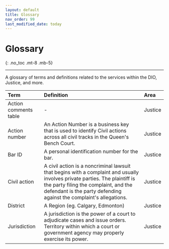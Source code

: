 ```yaml
---
layout: default
title: Glossary
nav_order: 99
last_modified_date: today
---
```


# Glossary
{: .no_toc .mt-8 .mb-5}

---

A glossary of terms and definitions related to the services within the DIO, Justice, and more.


| Term       | Definition          | Area |
|:-------------|:------------------|:------|
| Action comments table  | -  | Justice |
| Action number| An Action Number is a business key that is used to identify Civil actions across all civil tracks in the Queen's Bench Court. | Justice  |
| Bar ID | A personal identification number for the bar. | Justice |
| Civil action | A civil action is a noncriminal lawsuit that begins with a complaint and usually involves private parties. The plaintiff is the party filing the complaint, and the defendant is the party defending against the complaint's allegations.| Justice  |
| District  | A Region (eg. Calgary, Edmonton) | Justice  |
| Jurisdiction  | A jurisdiction is the power of a court to adjudicate cases and issue orders. Territory within which a court or government agency may properly exercise its power. | Justice   |
